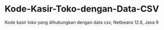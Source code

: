 # Kode-Kasir-Toko-dengan-Data-CSV
Kode kasir toko yang dihubungkan dengan data csv, Netbeans 12.6, Java 9
